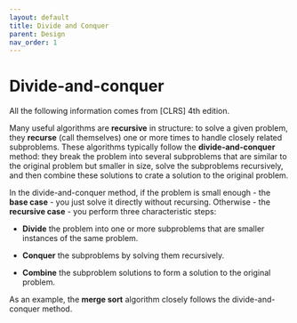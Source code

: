 ```yaml
---
layout: default
title: Divide and Conquer
parent: Design
nav_order: 1
---
```


# Divide-and-conquer

All the following information comes from [CLRS] 4th edition. 

Many useful algorithms are **recursive** in structure: to solve a given problem, they **recurse** (call themselves) one or more times to handle closely related subproblems. These algorithms typically follow the **divide-and-conquer** method: they break the problem into several subproblems that are similar to the original problem but smaller in size, solve the subproblems recursively, and then combine these solutions to crate a solution to the original problem.

In the divide-and-conquer method, if the problem is small enough - the **base case** - you just solve it directly without recursing. Otherwise - the **recursive case** - you perform three characteristic steps:

* **Divide** the problem into one or more subproblems that are smaller instances of the same problem.

* **Conquer** the subproblems by solving them recursively.

* **Combine** the subproblem solutions to form a solution to the original problem.

As an example, the **merge sort** algorithm closely follows the divide-and-conquer method.
